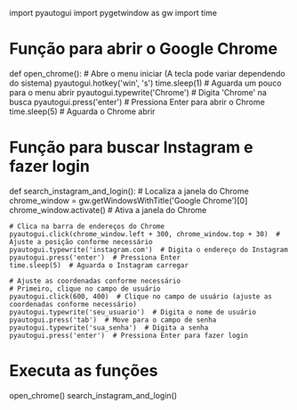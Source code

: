 import pyautogui
import pygetwindow as gw
import time

# Função para abrir o Google Chrome
def open_chrome():
    # Abre o menu iniciar (A tecla pode variar dependendo do sistema)
    pyautogui.hotkey('win', 's')
    time.sleep(1)  # Aguarda um pouco para o menu abrir
    pyautogui.typewrite('Chrome')  # Digita 'Chrome' na busca
    pyautogui.press('enter')  # Pressiona Enter para abrir o Chrome
    time.sleep(5)  # Aguarda o Chrome abrir

# Função para buscar Instagram e fazer login
def search_instagram_and_login():
    # Localiza a janela do Chrome
    chrome_window = gw.getWindowsWithTitle('Google Chrome')[0]
    chrome_window.activate()  # Ativa a janela do Chrome

    # Clica na barra de endereços do Chrome
    pyautogui.click(chrome_window.left + 300, chrome_window.top + 30)  # Ajuste a posição conforme necessário
    pyautogui.typewrite('instagram.com')  # Digita o endereço do Instagram
    pyautogui.press('enter')  # Pressiona Enter
    time.sleep(5)  # Aguarda o Instagram carregar

    # Ajuste as coordenadas conforme necessário
    # Primeiro, clique no campo de usuário
    pyautogui.click(600, 400)  # Clique no campo de usuário (ajuste as coordenadas conforme necessário)
    pyautogui.typewrite('seu_usuario')  # Digita o nome de usuário
    pyautogui.press('tab')  # Move para o campo de senha
    pyautogui.typewrite('sua_senha')  # Digita a senha
    pyautogui.press('enter')  # Pressiona Enter para fazer login

# Executa as funções
open_chrome()
search_instagram_and_login()
